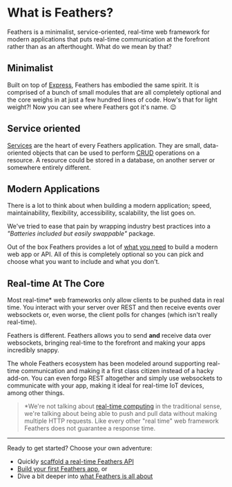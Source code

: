 # What is Feathers?

Feathers is a minimalist, service-oriented, real-time web framework for modern applications that puts real-time communication at the forefront rather than as an afterthought. What do we mean by that?

## Minimalist

Built on top of [Express](http://expressjs.com/), Feathers has embodied the same spirit. It is comprised of a bunch of small modules that are all completely optional and the core weighs in at just a few hundred lines of code. How's that for light weight?! Now you can see where Feathers got it's name. 😉

## Service oriented

[Services](../services/readme.md) are the heart of every Feathers application. They are small, data-oriented objects that can be used to perform [CRUD](https://en.wikipedia.org/wiki/Create,_read,_update_and_delete) operations on a resource. A resource could be stored in a database, on another server or somewhere entirely different.

## Modern Applications

There is a lot to think about when building a modern application; speed, maintainability, flexibility, accessibility, scalability, the list goes on.

We've tried to ease that pain by wrapping industry best practices into a _"Batteries included but easily swappable"_ package.

Out of the box Feathers provides a lot of [what you need](../why/readme.md) to build a modern web app or API. All of this is completely optional so you can pick and choose what you want to include and what you don't.

## Real-time At The Core

Most real-time* web frameworks only allow clients to be pushed data in real time. You interact with your server over REST and then receive events over websockets or, even worse, the client polls for changes (which isn't really real-time).

Feathers is different. Feathers allows you to send **and** receive data over websockets, bringing real-time to the forefront and making your apps incredibly snappy.

The whole Feathers ecosystem has been modeled around supporting real-time communication and making it a first class citizen instead of a hacky add-on. You can even forgo REST altogether and simply use websockets to communicate with your app, making it ideal for real-time IoT devices, among other things.

> *We're not talking about [real-time computing](https://en.wikipedia.org/wiki/Real-time_computing) in the traditional sense, we're talking about being able to push and pull data without making multiple HTTP requests. Like every other "real time" web framework Feathers does not guarantee a response time.

---

Ready to get started? Choose your own adventure:

- Quickly [scaffold a real-time Feathers API](./quick-start.md)
- [Build your first Feathers app](readme.md), or
- Dive a bit deeper into [what Feathers is all about](../why/readme.md)
